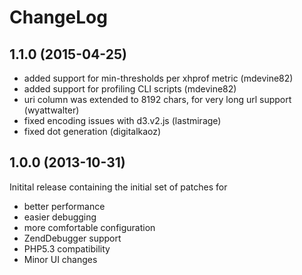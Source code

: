 ChangeLog
=========

1.1.0 (2015-04-25)
--------------------

* added support for min-thresholds per xhprof metric (mdevine82)
* added support for profiling CLI scripts (mdevine82)
* uri column was extended to 8192 chars, for very long url support (wyattwalter)
* fixed encoding issues with d3.v2.js (lastmirage)
* fixed dot generation (digitalkaoz)

1.0.0 (2013-10-31)
------------------
Initital release containing the initial set of patches for

* better performance
* easier debugging
* more comfortable configuration
* ZendDebugger support
* PHP5.3 compatibility
* Minor UI changes
